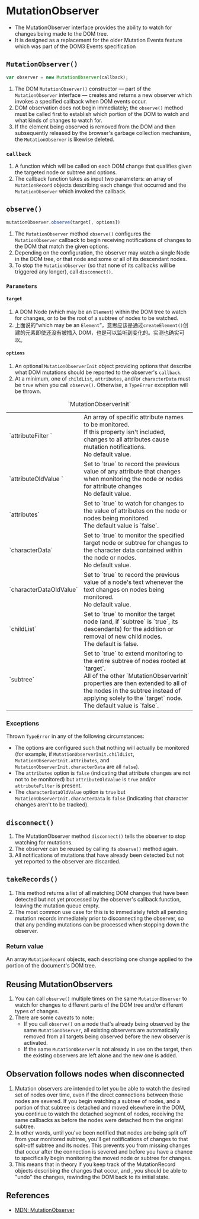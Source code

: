 # MutationObserver

* The MutationObserver interface provides the ability to watch for changes being made to the DOM tree.
* It is designed as a replacement for the older Mutation Events feature which was part of the DOM3 Events specification


## `MutationObserver()`
```js
var observer = new MutationObserver(callback);
```

1. The DOM `MutationObserver()` constructor — part of the `MutationObserver` interface — creates and returns a new observer which invokes a specified callback when DOM events occur.
2. DOM observation does not begin immediately; the `observe()` method must be called first to establish which portion of the DOM to watch and what kinds of changes to watch for.
3. If the element being observed is removed from the DOM and then subsequently released by the browser's garbage collection mechanism, the `MutationObserver` is likewise deleted.

### `callback`
1. A function which will be called on each DOM change that qualifies given the targeted node or subtree and options.
2. The callback function takes as input two parameters: an array of `MutationRecord` objects describing each change that occurred and the `MutationObserver` which invoked the callback.


## `observe()`
```js
mutationObserver.observe(target[, options])
```

1. The `MutationObserver` method `observe()` configures the `MutationObserver` callback to begin receiving notifications of changes to the DOM that match the given options.
2. Depending on the configuration, the observer may watch a single Node in the DOM tree, or that node and some or all of its descendant nodes.
3. To stop the `MutationObserver` (so that none of its callbacks will be triggered any longer), call `disconnect()`.

### `Parameters`
#### `target`
1. A DOM Node (which may be an `Element`) within the DOM tree to watch for changes, or to be the root of a subtree of nodes to be watched.
2. 上面说的“which may be an `Element`”，意思应该是通过`createElement()`创建的元素即使还没有被插入 DOM，也是可以监听到变化的。实测也确实可以。

#### `options`
1. An optional `MutationObserverInit` object providing options that describe what DOM mutations should be reported to the observer's `callback`.
2. At a minimum, one of `childList`, `attributes`, and/or `characterData` must be `true` when you call `observe()`. Otherwise, a `TypeError` exception will be thrown.

<table>
    <caption>`MutationObserverInit`</caption>
    <tr>
        <td>`attributeFilter `</td>
        <td>
            An array of specific attribute names to be monitored. <br />
            If this property isn't included, changes to all attributes cause mutation notifications. <br />
            No default value.
        </td>
    </tr>
    <tr>
        <td>`attributeOldValue `</td>
        <td>
            Set to `true` to record the previous value of any attribute that changes when monitoring the node or nodes for attribute changes <br />
            No default value.
        </td>
    </tr>
    <tr>
        <td>`attributes`</td>
        <td>
            Set to `true` to watch for changes to the value of attributes on the node or nodes being monitored. <br />
            The default value is `false`.
        </td>
    </tr>
    <tr>
        <td>`characterData`</td>
        <td>
            Set to `true` to monitor the specified target node or subtree for changes to the character data contained within the node or nodes. <br />
            No default value.
        </td>
    </tr>
    <tr>
        <td>`characterDataOldValue`</td>
        <td>
            Set to `true` to record the previous value of a node's text whenever the text changes on nodes being monitored. <br />
            No default value.
        </td>
    </tr>
    <tr>
        <td>`childList`</td>
        <td>
            Set to `true` to monitor the target node (and, if `subtree` is `true`, its descendants) for the addition or removal of new child nodes. <br />
            The default is false.
        </td>
    </tr>
    <tr>
        <td>`subtree`</td>
        <td>
            Set to `true` to extend monitoring to the entire subtree of nodes rooted at `target`. <br />
            All of the other `MutationObserverInit` properties are then extended to all of the nodes in the subtree instead of applying solely to the `target` node. <br />
            The default value is `false`.
        </td>
    </tr>
</table>

### Exceptions
Thrown `TypeError` in any of the following circumstances:
* The options are configured such that nothing will actually be monitored (for example, if `MutationObserverInit.childList`, `MutationObserverInit.attributes`, and `MutationObserverInit.characterData` are all `false`).
* The `attributes` option is `false` (indicating that attribute changes are not not to be monitored) but `attributeOldValue` is `true` and/or `attributeFilter` is present.
* The `characterDataOldValue` option is `true` but `MutationObserverInit.characterData` is `false` (indicating that character changes aren't to be tracked).


## `disconnect()`
1. The MutationObserver method `disconnect()` tells the observer to stop watching for mutations.
2. The observer can be reused by calling its `observe()` method again.
3. All notifications of mutations that have already been detected but not yet reported to the observer are discarded.


## `takeRecords()`
1. This method returns a list of all matching DOM changes that have been detected but not yet processed by the observer's callback function, leaving the mutation queue empty.
2. The most common use case for this is to immediately fetch all pending mutation records immediately prior to disconnecting the observer, so that any pending mutations can be processed when stopping down the observer.

### Return value
An array `MutationRecord` objects, each describing one change applied to the portion of the document's DOM tree.


## Reusing MutationObservers
1. You can call `observe()` multiple times on the same `MutationObserver` to watch for changes to different parts of the DOM tree and/or different types of changes.
2. There are some caveats to note:
    * If you call `observe()` on a node that's already being observed by the same `MutationObserver`, all existing observers are automatically removed from all targets being observed before the new observer is activated.
    * If the same `MutationObserver` is not already in use on the target, then the existing observers are left alone and the new one is added.


## Observation follows nodes when disconnected
1. Mutation observers are intended to let you be able to watch the desired set of nodes over time, even if the direct connections between those nodes are severed. If you begin watching a subtree of nodes, and a portion of that subtree is detached and moved elsewhere in the DOM, you continue to watch the detached segment of nodes, receiving the same callbacks as before the nodes were detached from the original subtree.
2. In other words, until you've been notified that nodes are being split off from your monitored subtree, you'll get notifications of changes to that split-off subtree and its nodes. This prevents you from missing changes that occur after the connection is severed and before you have a chance to specifically begin monitoring the moved node or subtree for changes.
3. This means that in theory if you keep track of the MutationRecord objects describing the changes that occur, and , you should be able to "undo" the changes, rewinding the DOM back to its initial state.


## References
* [MDN: MutationObserver](https://developer.mozilla.org/en-US/docs/Web/API/MutationObserver)
